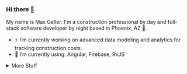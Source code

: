 ### Hi there :wave:

My name is Max Geller.
I'm a construction professional by day and full-stack software developer by night
based in  Phoenix, AZ 🌵.


- ⚡ I’m currently working on advanced data modeling and analytics for tracking construction costs.
- 🌱 I’m currently using: Angular, Firebase, RxJS
  
<details>
<summary>
  More Stuff
</summary>

## DEV INTERESTS
- Full-stack development

### Languages
![TypeScript](https://img.shields.io/badge/-TypeScript-000?&logo=TypeScript)
![JavaScript](https://img.shields.io/badge/-JavaScript-000?&logo=JavaScript)
![SQL](https://img.shields.io/badge/-SQL-000?&logo=MySQL)
![Python](https://img.shields.io/badge/-Python-000?&logo=Python)

### Technologies
![Node.js](https://img.shields.io/badge/-Node.js-000?&logo=node.js)
![React](https://img.shields.io/badge/-React-000?&logo=React)
![Angular](https://img.shields.io/badge/Angular%20-test?logo=Angular&color=000)

- Next.js
- Prisma
- Microsoft Azure 
- Google Cloud Platform


## CONTACT
You can find me on [Twitter](https://twitter.com/Max_Geller), [Instagram](https://www.instagram.com/maxgeller), or on [LinkedIn](https://www.linkedin.com/in/maxgeller/).


![Visitor Count](https://profile-counter.glitch.me/max-geller/count.svg)

